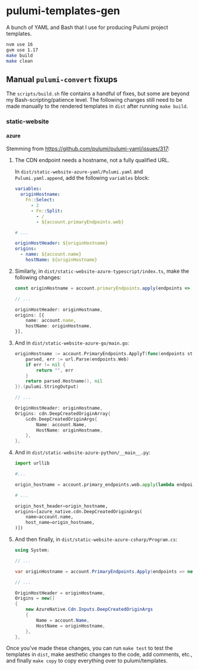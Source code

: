 # pulumi-templates-gen

A bunch of YAML and Bash that I use for producing Pulumi project templates.

```bash
nvm use 16
gvm use 1.17
make build
make clean
```

## Manual `pulumi-convert` fixups

The `scripts/build.sh` file contains a handful of fixes, but some are beyond my Bash-scripting/patience level. The following changes still need to be made manually to the rendered templates in `dist` after running `make build`.

### static-website

#### azure

Stemming from https://github.com/pulumi/pulumi-yaml/issues/317:

1. The CDN endpoint needs a hostname, not a fully qualified URL.

    In `dist/static-website-azure-yaml/Pulumi.yaml` and `Pulumi.yaml.append`, add the following `variables` block:

    ```yaml
    variables:
      originHostname:
        Fn::Select:
          - 2
          - Fn::Split:
            - /
            - ${account.primaryEndpoints.web}

    # ...

    originHostHeader: ${originHostname}
    origins:
      - name: ${account.name}
        hostName: ${originHostname}
    ```

2. Similarly, in `dist/static-website-azure-typescript/index.ts`, make the following changes:

    ```typescript
    const originHostname = account.primaryEndpoints.apply(endpoints => new URL(endpoints.web)).hostname;

    // ...

    originHostHeader: originHostname,
    origins: [{
        name: account.name,
        hostName: originHostname,
    }],
    ```

3. And in `dist/static-website-azure-go/main.go`:

    ```go
    originHostname := account.PrimaryEndpoints.ApplyT(func(endpoints storage.EndpointsResponse) (string, error) {
        parsed, err := url.Parse(endpoints.Web)
        if err != nil {
            return "", err
        }
        return parsed.Hostname(), nil
    }).(pulumi.StringOutput)

    // ...

    OriginHostHeader: originHostname,
    Origins: cdn.DeepCreatedOriginArray{
        &cdn.DeepCreatedOriginArgs{
            Name: account.Name,
            HostName: originHostname,
        },
    },
    ```

4. And in `dist/static-website-azure-python/__main__.py`:

    ```python
    import urllib

    #...

    origin_hostname = account.primary_endpoints.web.apply(lambda endpoint: urllib.parse.urlparse(endpoint).hostname)

    # ...

    origin_host_header=origin_hostname,
    origins=[azure_native.cdn.DeepCreatedOriginArgs(
        name=account.name,
        host_name=origin_hostname,
    )])
    ```

5. And then finally, in `dist/static-website-azure-csharp/Program.cs`:

    ```csharp
    using System;

    // ...

    var originHostname = account.PrimaryEndpoints.Apply(endpoints => new Uri(endpoints.Web).Host);

    // ...

    OriginHostHeader = originHostname,
    Origins = new[]
    {
        new AzureNative.Cdn.Inputs.DeepCreatedOriginArgs
        {
            Name = account.Name,
            HostName = originHostname,
        },
    },
    ```

Once you've made these changes, you can run `make test` to test the  templates in `dist`, make aesthetic changes to the code, add comments, etc., and finally `make copy` to copy everything over to pulumi/templates.
